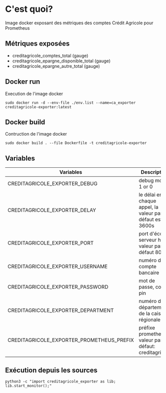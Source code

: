 # C'est quoi?

Image docker exposant des métriques des comptes Crédit Agricole pour Prometheus 

## Métriques exposées

- creditagricole_comptes_total (gauge)
- creditagricole_epargne_disponible_total (gauge)
- creditagricole_epargne_autre_total (gauge)

## Docker run

Execution de l'image docker

```
sudo docker run -d --env-file ./env.list --name=ca_exporter creditagricole-exporter:latest
```

## Docker build

Contruction de l'image docker

```
sudo docker build . --file Dockerfile -t creditagricole-exporter
```

## Variables

| Variables | Description |
| ------------- | ------------- |
| CREDITAGRICOLE_EXPORTER_DEBUG | debug mode 1 or 0 |
| CREDITAGRICOLE_EXPORTER_DELAY | le délai entre chaque appel, la valeur par défaut est 3600s |
| CREDITAGRICOLE_EXPORTER_PORT | port d'écoute serveur http, valeur par défaut 8080 |
| CREDITAGRICOLE_EXPORTER_USERNAME | numéro de compte bancaire |
| CREDITAGRICOLE_EXPORTER_PASSWORD | mot de passe, code pin |
| CREDITAGRICOLE_EXPORTER_DEPARTMENT | numéro de département de la caisse régionale |
| CREDITAGRICOLE_EXPORTER_PROMETHEUS_PREFIX | préfixe prometheus, valeur par défaut: creditagricole |

## Exécution depuis les sources

```
python3 -c "import creditagricole_exporter as lib; lib.start_monitor();"
```
